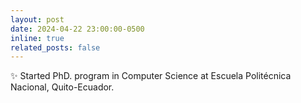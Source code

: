 ```yaml
---
layout: post
date: 2024-04-22 23:00:00-0500
inline: true
related_posts: false
---
```


:sparkles: Started PhD. program in Computer Science at Escuela Politécnica Nacional, Quito-Ecuador.
